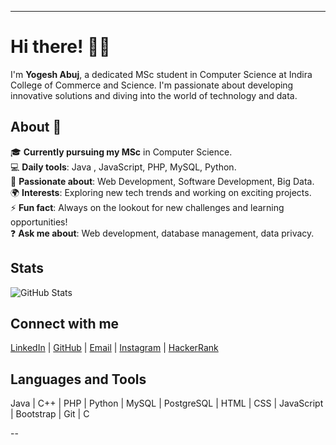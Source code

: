 ---

# Hi there! 👋🏾

I'm **Yogesh Abuj**, a dedicated MSc student in Computer Science at Indira College of Commerce and Science. I'm passionate about developing innovative solutions and diving into the world of technology and data.

## About 👤

🎓 **Currently pursuing my MSc** in Computer Science.  
💻 **Daily tools**: Java , JavaScript, PHP, MySQL, Python.  
🚀 **Passionate about**: Web Development, Software Development, Big Data.  
🌍 **Interests**: Exploring new tech trends and working on exciting projects.  
⚡ **Fun fact**: Always on the lookout for new challenges and learning opportunities!  
❓ **Ask me about**: Web development, database management, data privacy.

## Stats

![GitHub Stats](https://github-readme-stats.vercel.app/api?username=your-username&show_icons=true&hide_title=true&count_private=true&hide=prs)

## Connect with me

[LinkedIn](https://www.linkedin.com/in/yogesh-abuj-243307261/) | [GitHub](https://github.com/abujyogesh) | [Email](mailto:abujyogesh2020@gmail.com) | [Instagram](https://www.instagram.com/abuj_yogesh/?next=%2F&hl=en) | [HackerRank](https://www.hackerrank.com/profile/abujyogesh2020)

## Languages and Tools

Java | C++ | PHP | Python | MySQL | PostgreSQL | HTML | CSS | JavaScript | Bootstrap | Git | C 

--
